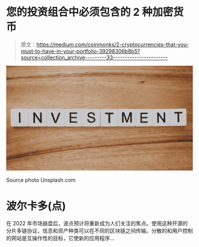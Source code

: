 # 您的投资组合中必须包含的 2 种加密货币

> 原文：<https://medium.com/coinmonks/2-cryptocurrencies-that-you-must-to-have-in-your-portfolio-39298306b8b5?source=collection_archive---------33----------------------->

![](img/0b97f56cea3f63b472a89b7202a7a467.png)

Source photo Unsplash.com

# 波尔卡多(点)

在 2022 年市场崩盘后，波点预计将重新成为人们关注的焦点。使用这种开源的分片多链协议，信息和资产种类可以在不同的区块链之间传输。分散的和用户控制的网站是互操作性的目标，它使新的应用程序…